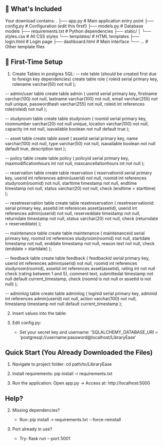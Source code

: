 ## 📂 What's Included
Your download contains:
.
├── app.py               # Main application entry point
├── config.py            # Configuration (edit this first!)
├── models.py            # Database models
├── requirements.txt     # Python dependencies
├── static/
│   └── styles.css       # All CSS styles
└── templates/           # HTML templates
    ├── login.html       # Login page
    ├── dashboard.html   # Main interface
    └── ...              # Other template files

## 🔧 First-Time Setup
1. Create Tables in postgres SQL:
   -- role table (should be created first due to foreign key dependencies)
create table role (
    roleid serial primary key,
    rolename varchar(50) not null
);

-- admin/user table
create table admin (
    userid serial primary key,
    firstname varchar(100) not null,
    lastname varchar(100) not null,
    email varchar(255) not null unique,
    passwordhash varchar(255) not null,
    roleid int references role(roleid) not null
);

-- studyroom table
create table studyroom (
    roomid serial primary key,
    roomnumber varchar(20) not null unique,
    location varchar(100) not null,
    capacity int not null,
    isavailable boolean not null default true
);

-- asset table
create table asset (
    assetid serial primary key,
    name varchar(100) not null,
    type varchar(50) not null,
    isavailable boolean not null default true,
    description text
);

-- policy table
create table policy (
    policyid serial primary key,
    maxmodificationhours int not null,
    maxcancellationhours int not null
);

-- reservation table
create table reservation (
    reservationid serial primary key,
    userid int references admin(userid) not null,
    roomid int references studyroom(roomid) not null,
    starttime timestamp not null,
    endtime timestamp not null,
    status varchar(20) not null,
    check (endtime > starttime)
);

-- resetreservation table
create table resetreservation (
    resetreservationid serial primary key,
    assetid int references asset(assetid),
    userid int references admin(userid) not null,
    reserveddate timestamp not null,
    returndate timestamp not null,
    status varchar(20) not null,
    check (returndate > reserveddate)
);

-- maintenance table
create table maintenance (
    maintenanceid serial primary key,
    roomid int references studyroom(roomid) not null,
    startdate timestamp not null,
    enddate timestamp not null,
    reason text not null,
    check (enddate > startdate)
);

-- feedback table
create table feedback (
    feedbackid serial primary key,
    userid int references admin(userid) not null,
    roomid int references studyroom(roomid),
    assetid int references asset(assetid),
    rating int not null check (rating between 1 and 5),
    comment text,
    submittedat timestamp not null default current_timestamp,
    check (roomid is not null or assetid is not null)
);

-- adminlog table
create table adminlog (
    loginid serial primary key,
    adminid int references admin(userid) not null,
    action varchar(100) not null,
    timestamp timestamp not null default current_timestamp
);
   
   
2. Insert values into the table:
      
3. Edit config.py:
   - Set your secret key and username: 'SQLALCHEMY_DATABASE_URI = 'postgresql://username:password@localhost/LibraryEase'
   

## Quick Start (You Already Downloaded the Files)

1. Navigate to project folder:
   cd path/to/LibraryEase

2. Install requirements:
   pip install -r requirements.txt

3. Run the application:
   Open app.py
   → Access at: http://localhost:5000


##  Help?

2. Missing dependencies?
   - Run: pip install -r requirements.txt --force-reinstall

3. Port already in use?
   - Try: flask run --port 5001

